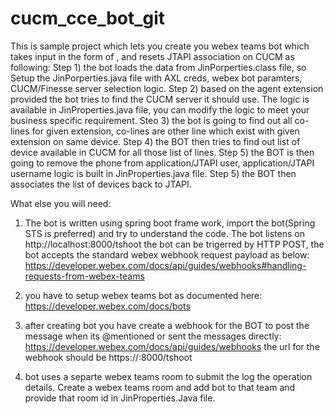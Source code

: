 # cucm_cce_bot_git
 
 This is sample project which lets you create you webex teams bot which takes input in the form of <agent extension>,<username>
and resets JTAPI association on CUCM as following:
 Step 1) the bot loads the data from JinPorperties.class file, so Setup the JinPorperties.java file with AXL creds, webex bot paramters, CUCM/Finesse server selection logic.
 Step 2) based on the agent extension provided the bot tries to find the CUCM server it should use. The logic is available in JinProperties.java file, you can modify the logic to meet your business specific requirement.
 Steo 3) the bot is going to find out all co-lines for given extension, co-lines are other line which exist with given extension on same device.
 Step 4) the BOT then tries to find out list of device available in CUCM for all those list of lines.
 Step 5) the BOT is then going to remove the phone from application/JTAPI user, application/JTAPI username logic is built in JinProperties.java file.
 Step 5) the BOT then associates the list of devices back to JTAPI.
 
 What else you will need:

 1) The bot is written using spring boot frame work, import the bot(Spring STS is preferred) and try to understand the code.
 The bot listens on http://localhost:8000/tshoot
 the bot can be trigerred by HTTP POST, the bot accepts the standard webex webhook request payload as below:
 https://developer.webex.com/docs/api/guides/webhooks#handling-requests-from-webex-teams
 
 2) you have to setup webex teams bot as documented here:
 https://developer.webex.com/docs/bots

 3) after creating bot you have create a webhook for the BOT to post the message when its @mentioned or sent the messages directly:
 https://developer.webex.com/docs/api/guides/webhooks
 the url for the webhook should be https://<your application server>:8000/tshoot
 
 4) bot uses a separte webex teams room to submit the log the operation details. Create a webex teams room and add bot to that team and provide that room id in JinProperties.Java file.
 
